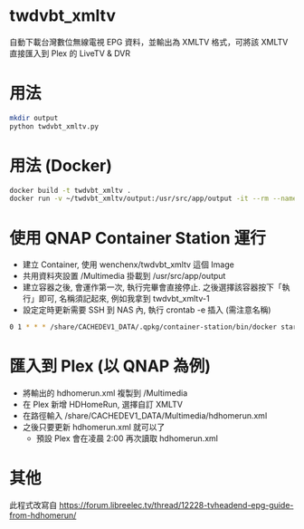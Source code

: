# twdvbt_xmltv
自動下載台灣數位無線電視 EPG 資料，並輸出為 XMLTV 格式，可將該 XMLTV 直接匯入到 Plex 的 LiveTV & DVR

# 用法
```sh
mkdir output
python twdvbt_xmltv.py
```

# 用法 (Docker)
```sh
docker build -t twdvbt_xmltv .
docker run -v ~/twdvbt_xmltv/output:/usr/src/app/output -it --rm --name my-twdvbt_xmltv twdvbt_xmltv
```

# 使用 QNAP Container Station 運行
* 建立 Container, 使用 wenchenx/twdvbt_xmltv 這個 Image
* 共用資料夾設置 /Multimedia 掛載到 /usr/src/app/output
* 建立容器之後, 會運作第一次, 執行完畢會直接停止. 之後選擇該容器按下「執行」即可, 名稱須記起來, 例如我拿到 twdvbt_xmltv-1
* 設定定時更新需要 SSH 到 NAS 內, 執行 crontab -e 插入 (需注意名稱)
```sh
0 1 * * * /share/CACHEDEV1_DATA/.qpkg/container-station/bin/docker start twdvbt_xmltv-1
```

# 匯入到 Plex (以 QNAP 為例)
* 將輸出的 hdhomerun.xml 複製到 /Multimedia
* 在 Plex 新增 HDHomeRun, 選擇自訂 XMLTV
* 在路徑輸入 /share/CACHEDEV1_DATA/Multimedia/hdhomerun.xml
* 之後只要更新 hdhomerun.xml 就可以了
  - 預設 Plex 會在凌晨 2:00 再次讀取 hdhomerun.xml

# 其他
此程式改寫自 https://forum.libreelec.tv/thread/12228-tvheadend-epg-guide-from-hdhomerun/

